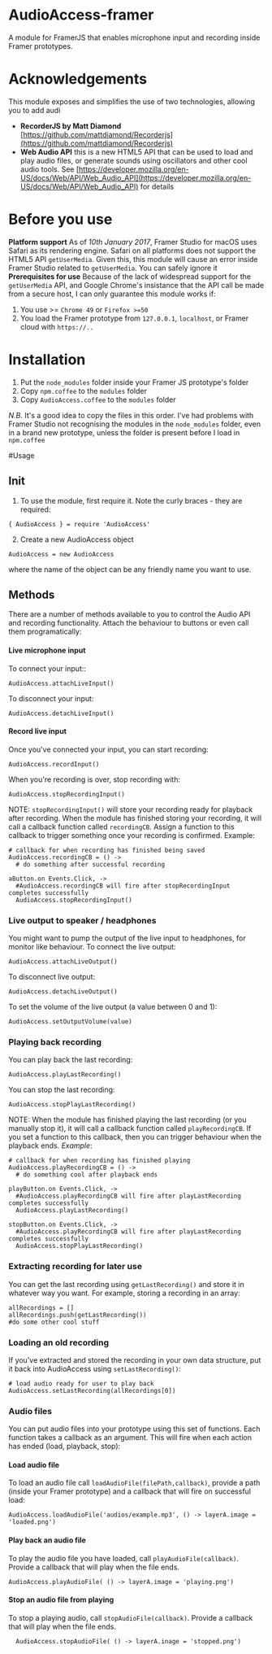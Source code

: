 # AudioAccess-framer
A module for FramerJS that enables microphone input and recording inside Framer prototypes.

# Acknowledgements
This module exposes and simplifies the use of two technologies, allowing you to add audi
- __RecorderJS by Matt Diamond__ [https://github.com/mattdiamond/Recorderjs](https://github.com/mattdiamond/Recorderjs)
- __Web Audio API__ this is a new HTML5 API that can be used to load and play audio files, or generate sounds using oscillators and other cool audio tools. See [https://developer.mozilla.org/en-US/docs/Web/API/Web_Audio_API](https://developer.mozilla.org/en-US/docs/Web/API/Web_Audio_API) for details

# Before you use
__Platform support__
As of _10th January 2017_, Framer Studio for macOS uses Safari as its rendering engine. Safari on all platforms does not support the HTML5 API ``getUserMedia``. Given this, this module will cause an error inside Framer Studio related to ``getUserMedia``. You can safely ignore it
__Prerequisites for use__
Because of the lack of widespread support for the ``getUserMedia`` API, and Google Chrome's insistance that the API call be made from a secure host, I can only guarantee this module works if:

1. You use >= ``Chrome 49`` or ``Firefox >=50``
2. You load the Framer prototype from ``127.0.0.1``, ``localhost``, or Framer cloud with ``https://..``

# Installation
1. Put the ``node_modules`` folder inside your Framer JS prototype's folder
2. Copy ``npm.coffee`` to the ``modules`` folder
3. Copy ``AudioAccess.coffee`` to the ``modules`` folder

_N.B._ It's a good idea to copy the files in this order. I've had problems with Framer Studio not recognising the modules in the ``node_modules`` folder, even in a brand new prototype, unless the folder is present before I load in ``npm.coffee``

#Usage
## Init
1. To use the module, first require it. Note the curly braces - they are required:
```
{ AudioAccess } = require 'AudioAccess'
```
2. Create a new AudioAccess object
```
AudioAccess = new AudioAccess
```
where the name of the object can be any friendly name you want to use.

## Methods
There are a number of methods available to you to control the Audio API and recording functionality. Attach the behaviour to buttons or even call them programatically:

#### Live microphone input
To connect your input::
```
AudioAccess.attachLiveInput()
```
To disconnect your input:
```
AudioAccess.detachLiveInput()
```
#### Record live input
Once you've connected your input, you can start recording:
```
AudioAccess.recordInput()
```
When you're recording is over, stop recording with: 
```
AudioAccess.stopRecordingInput()
```
NOTE: ``stopRecordingInput()`` will store your recording ready for playback after recording. When the module has finished storing your recording, it will call a callback function called ``recordingCB``. Assign a function to this callback to trigger something once your recording is confirmed. Example: 
```
# callback for when recording has finished being saved
AudioAccess.recordingCB = () ->
  # do something after successful recording

aButton.on Events.Click, ->
  #AudioAccess.recordingCB will fire after stopRecordingInput completes successfully
  AudioAccess.stopRecordingInput()
```

### Live output to speaker / headphones
You might want to pump the output of the live input to headphones, for monitor like behaviour. To connect the live output:
```
AudioAccess.attachLiveOutput()
```
To disconnect live output:
```
AudioAccess.detachLiveOutput()
```
To set the volume of the live output (a value between 0 and 1):
```
AudioAccess.setOutputVolume(value)
```

### Playing back recording
You can play back the last recording:
```
AudioAccess.playLastRecording()
```
You can stop the last recording:
```
AudioAccess.stopPlayLastRecording()
```
NOTE: When the module has finished playing the last recording (or you manually stop it), it will call a callback function called ``playRecordingCB``. If you set a function to this callback, then you can trigger behaviour when the playback ends. *Example*:
```
# callback for when recording has finished playing
AudioAccess.playRecordingCB = () ->
  # do something cool after playback ends

playButton.on Events.Click, ->
  #AudioAccess.playRecordingCB will fire after playLastRecording completes successfully
  AudioAccess.playLastRecording()

stopButton.on Events.Click, ->
  #AudioAccess.playRecordingCB will fire after playLastRecording completes successfully
  AudioAccess.stopPlayLastRecording()
```

### Extracting recording for later use
You can get the last recording using ``getLastRecording()`` and store it in whatever way you want. For example, storing a recording in an array:
```
allRecordings = []
allRecordings.push(getLastRecording())
#do some other cool stuff
```

### Loading an old recording
If you've extracted and stored the recording in your own data structure, put it back into AudioAccess using ``setLastRecording()``:
```
# load audio ready for user to play back
AudioAccess.setLastRecording(allRecordings[0])
```

### Audio files
You can put audio files into your prototype using this set of functions. Each function takes a callback as an argument. This will fire when each action has ended (load, playback, stop):
#### Load audio file
To load an audio file call ``loadAudioFile(filePath,callback)``, provide a path (inside your Framer prototype) and a callback that will fire on successful load:
```
AudioAccess.loadAudioFile('audios/example.mp3', () -> layerA.image = 'loaded.png')
```
#### Play back an audio file
To play the audio file you have loaded, call ``playAudioFile(callback)``. Provide a callback that will play when the file ends.
```
AudioAccess.playAudioFile( () -> layerA.image = 'playing.png')
```
#### Stop an audio file from playing
To stop a playing audio, call ``stopAudioFile(callback)``. Provide a callback that will play when the file ends.
```
  AudioAccess.stopAudioFile( () -> layerA.inage = 'stopped.png')
```
